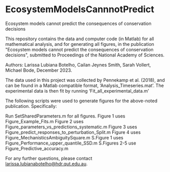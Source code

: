# EcosystemModelsCannnotPredict
Ecosystem models cannot predict the consequences of conservation decisions

This repository contains the data and computer code (in Matlab) for all mathematical analysis, and for generating all figures, in the publication "Ecosystem models cannot predict the consequences of conservation decisions", submitted to Proceedings of the National Academy of Sciences.

Authors: Larissa Lubiana Botelho, Cailan Jeynes Smith, Sarah Vollert, Michael Bode, December 2023.

The data used in this project was collected by Pennekamp et al. (2018), and can be found in a Matlab compatible format, ‘Analysis_Timeseries.mat’. The experimental data is then fit by running ‘Fit_all_experimental_data.m’

The following scripts were used to generate figures for the above-noted publication. Specifically:

Run SetSharedParameters.m for all figures.
Figure 1 uses Figure_Example_Fits.m
Figure 2 uses Figure_parameters_vs_predictions_systematic.m
Figure 3 uses Figure_predict_responses_to_perturbation_Split.m
Figure 4 uses Figure_MechanisticsAmbiguitySquare.m
S.Figure 1 uses Figure_Performance_upper_quantile_SSD.m
S.Figures 2-5 use Figure_Predictive_accuracy.m

For any further questions, please contact larissa.lubianabotelho@hdr.qut.edu.au.
